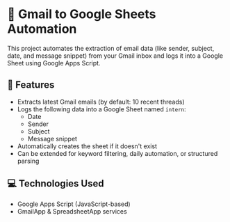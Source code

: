 # 📧 Gmail to Google Sheets Automation

This project automates the extraction of email data (like sender, subject, date, and message snippet) from your Gmail inbox and logs it into a Google Sheet using Google Apps Script.

## 🔧 Features

- Extracts latest Gmail emails (by default: 10 recent threads)
- Logs the following data into a Google Sheet named `intern`:
  - Date
  - Sender
  - Subject
  - Message snippet
- Automatically creates the sheet if it doesn't exist
- Can be extended for keyword filtering, daily automation, or structured parsing

## 💻 Technologies Used

- Google Apps Script (JavaScript-based)
- GmailApp & SpreadsheetApp services
